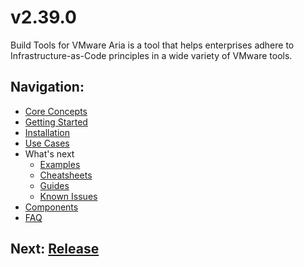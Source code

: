 # v2.39.0

Build Tools for VMware Aria is a tool that helps enterprises adhere to Infrastructure-as-Code principles in a wide variety
of VMware tools.

## Navigation:
* [Core Concepts](./General/Core%20Concepts.md)
* [Getting Started](./General/Getting%20Started.md)
* [Installation](./General/Installation.md)
* [Use Cases](./General/Use%20Cases)
* What's next
    * [Examples](./General/Examples)
    * [Cheatsheets](./General/Cheatsheets)
    * [Guides](./General/Guides)
    * [Known Issues](./General/Known%20Issues)
* [Components](./Components)
* [FAQ](./General/FAQ.md)

## Next: [Release](./Release.md)
